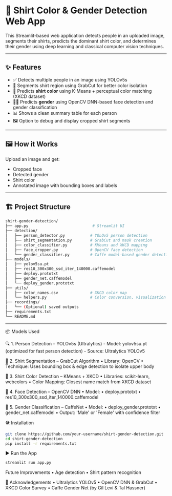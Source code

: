 # 👕 Shirt Color & Gender Detection Web App

This Streamlit-based web application detects people in an uploaded image, segments their shirts, predicts the dominant shirt color, and determines their gender using deep learning and classical computer vision techniques.

---

## ✨ Features

- ✅ Detects multiple people in an image using YOLOv5s
- 🎨 Segments shirt region using GrabCut for better color isolation
- 🧠 Predicts **shirt color** using K-Means + perceptual color matching (XKCD dataset)
- 👦👧 Predicts **gender** using OpenCV DNN-based face detection and gender classification
- 📊 Shows a clean summary table for each person
- 🖼️ Option to debug and display cropped shirt segments

---

## 🖼️ How it Works

Upload an image and get:
- Cropped face
- Detected gender
- Shirt color
- Annotated image with bounding boxes and labels

---

## 🏗️ Project Structure

```bash
shirt-gender-detection/
├── app.py                            # Streamlit UI
├── detection/
│   ├── person_detector.py           # YOLOv5 person detection
│   ├── shirt_segmentation.py        # GrabCut and mask creation
│   ├── color_classifier.py          # KMeans and XKCD mapping
│   ├── face_cropper.py              # OpenCV face detection
│   └── gender_classifier.py         # Caffe model-based gender detection
├── models/
│   ├── yolov5su.pt
│   ├── res10_300x300_ssd_iter_140000.caffemodel
│   ├── deploy.prototxt
│   ├── gender_net.caffemodel
│   └── deploy_gender.prototxt
├── utils/
│   ├── color_names.csv              # XKCD color map
│   └── helpers.py                   # Color conversion, visualization
├── recordings/
│   └── (Optional) saved outputs
├── requirements.txt
└── README.md
```
---

📦 Models Used

🔍 1. Person Detection – YOLOv5s (Ultralytics)
	- Model: yolov5su.pt (optimized for fast person detection)
 	- Source: Ultralytics YOLOv5

🧍 2. Shirt Segmentation – GrabCut Algorithm
	•	Library: OpenCV
	•	Technique: Uses bounding box & edge detection to isolate upper body

🎨 3. Shirt Color Detection – KMeans + XKCD
	•	Libraries: scikit-learn, webcolors
	•	Color Mapping: Closest name match from XKCD dataset

🙂 4. Face Detection – OpenCV DNN
	•	Model:
	•	deploy.prototxt
	•	res10_300x300_ssd_iter_140000.caffemodel

🚻 5. Gender Classification – CaffeNet
	•	Model:
	•	deploy_gender.prototxt
	•	gender_net.caffemodel
	•	Output: 'Male' or 'Female' with confidence filter

🛠️ Installation

```bash
git clone https://github.com/your-username/shirt-gender-detection.git
cd shirt-gender-detection
pip install -r requirements.txt
```

▶️ Run the App
```bash
streamlit run app.py
```

Future Improvements
	•	Age detection
	•	Shirt pattern recognition

🙌 Acknowledgements
	•	Ultralytics YOLOv5
	•	OpenCV DNN & GrabCut
	•	XKCD Color Survey
	•	Caffe Gender Net (by Gil Levi & Tal Hassner)

